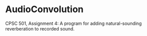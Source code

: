 # AudioConvolution
CPSC 501, Assignment 4: A program for adding natural-sounding reverberation to recorded sound.

